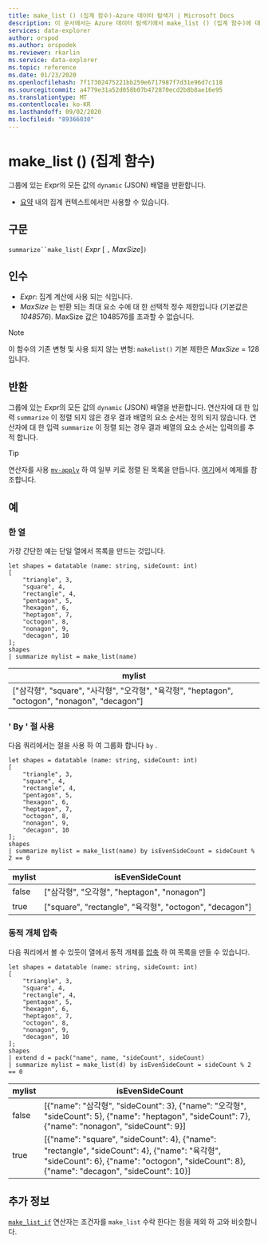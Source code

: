 ```yaml
---
title: make_list () (집계 함수)-Azure 데이터 탐색기 | Microsoft Docs
description: 이 문서에서는 Azure 데이터 탐색기에서 make_list () (집계 함수)에 대해 설명 합니다.
services: data-explorer
author: orspod
ms.author: orspodek
ms.reviewer: rkarlin
ms.service: data-explorer
ms.topic: reference
ms.date: 01/23/2020
ms.openlocfilehash: 7f17302475221bb259e6717987f7d31e96d7c118
ms.sourcegitcommit: a4779e31a52d058b07b472870ecd2b8b8ae16e95
ms.translationtype: MT
ms.contentlocale: ko-KR
ms.lasthandoff: 09/02/2020
ms.locfileid: "89366030"
---
```

# <a name="make_list-aggregation-function"></a>make_list () (집계 함수)

그룹에 있는 *Expr*의 모든 값의 `dynamic` (JSON) 배열을 반환합니다.

* [요약](summarizeoperator.md) 내의 집계 컨텍스트에서만 사용할 수 있습니다.

## <a name="syntax"></a>구문

`summarize``make_list(` *Expr* [ `,` *MaxSize*]`)`

## <a name="arguments"></a>인수

* *Expr*: 집계 계산에 사용 되는 식입니다.
* *MaxSize* 는 반환 되는 최대 요소 수에 대 한 선택적 정수 제한입니다 (기본값은 *1048576*). MaxSize 값은 1048576를 초과할 수 없습니다.

> [!NOTE]
> 이 함수의 기존 변형 및 사용 되지 않는 변형: `makelist()` 기본 제한은 *MaxSize* = 128입니다.

## <a name="returns"></a>반환

그룹에 있는 *Expr*의 모든 값의 `dynamic` (JSON) 배열을 반환합니다.
연산자에 대 한 입력 `summarize` 이 정렬 되지 않은 경우 결과 배열의 요소 순서는 정의 되지 않습니다.
연산자에 대 한 입력 `summarize` 이 정렬 되는 경우 결과 배열의 요소 순서는 입력의를 추적 합니다.

> [!TIP]
> 연산자를 사용 [`mv-apply`](./mv-applyoperator.md) 하 여 일부 키로 정렬 된 목록을 만듭니다. [여기](./mv-applyoperator.md#using-the-mv-apply-operator-to-sort-the-output-of-make_list-aggregate-by-some-key)에서 예제를 참조합니다.

## <a name="examples"></a>예

### <a name="one-column"></a>한 열

가장 간단한 예는 단일 열에서 목록을 만드는 것입니다.

```kusto
let shapes = datatable (name: string, sideCount: int)
[
    "triangle", 3,
    "square", 4,
    "rectangle", 4,
    "pentagon", 5,
    "hexagon", 6,
    "heptagon", 7,
    "octogon", 8,
    "nonagon", 9,
    "decagon", 10
];
shapes
| summarize mylist = make_list(name)
```

|mylist|
|---|
|["삼각형", "square", "사각형", "오각형", "육각형", "heptagon", "octogon", "nonagon", "decagon"]|

### <a name="using-the-by-clause"></a>' By ' 절 사용

다음 쿼리에서는 절을 사용 하 여 그룹화 합니다 `by` .

```kusto
let shapes = datatable (name: string, sideCount: int)
[
    "triangle", 3,
    "square", 4,
    "rectangle", 4,
    "pentagon", 5,
    "hexagon", 6,
    "heptagon", 7,
    "octogon", 8,
    "nonagon", 9,
    "decagon", 10
];
shapes
| summarize mylist = make_list(name) by isEvenSideCount = sideCount % 2 == 0
```

|mylist|isEvenSideCount|
|---|---|
|false|["삼각형", "오각형", "heptagon", "nonagon"]|
|true|["square", "rectangle", "육각형", "octogon", "decagon"]|

### <a name="packing-a-dynamic-object"></a>동적 개체 압축

다음 쿼리에서 볼 수 있듯이 열에서 동적 개체를 [압축](./packfunction.md) 하 여 목록을 만들 수 있습니다.

```kusto
let shapes = datatable (name: string, sideCount: int)
[
    "triangle", 3,
    "square", 4,
    "rectangle", 4,
    "pentagon", 5,
    "hexagon", 6,
    "heptagon", 7,
    "octogon", 8,
    "nonagon", 9,
    "decagon", 10
];
shapes
| extend d = pack("name", name, "sideCount", sideCount)
| summarize mylist = make_list(d) by isEvenSideCount = sideCount % 2 == 0
```

|mylist|isEvenSideCount|
|---|---|
|false|[{"name": "삼각형", "sideCount": 3}, {"name": "오각형", "sideCount": 5}, {"name": "heptagon", "sideCount": 7}, {"name": "nonagon", "sideCount": 9}]|
|true|[{"name": "square", "sideCount": 4}, {"name": "rectangle", "sideCount": 4}, {"name": "육각형", "sideCount": 6}, {"name": "octogon", "sideCount": 8}, {"name": "decagon", "sideCount": 10}]|

## <a name="see-also"></a>추가 정보

[`make_list_if`](./makelistif-aggfunction.md) 연산자는 조건자를 `make_list` 수락 한다는 점을 제외 하 고와 비슷합니다.
